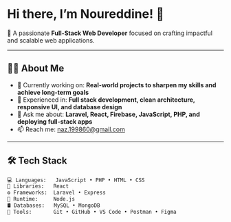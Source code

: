 # Hi there, I’m Noureddine! 👋

🎯 A passionate **Full-Stack Web Developer** focused on crafting impactful and scalable web applications.

---

## 👨‍💻 About Me

- 🔭 Currently working on: **Real-world projects to sharpen my skills and achieve long-term goals**
- 🧠 Experienced in: **Full stack development, clean architecture, responsive UI, and database design**
- 💬 Ask me about: **Laravel, React, Firebase, JavaScript, PHP, and deploying full-stack apps**
- 📫 Reach me: [naz.199860@gmail.com](mailto:naz.199860@gmail.com)

---

## 🛠️ Tech Stack

```bash
💻 Languages:   JavaScript • PHP • HTML • CSS
🧱 Libraries:   React
⚙️ Frameworks:  Laravel • Express
🧪 Runtime:     Node.js
🛢️ Databases:   MySQL • MongoDB
🧰 Tools:       Git • GitHub • VS Code • Postman • Figma
